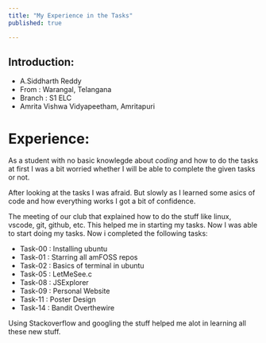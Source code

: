 ```yaml
---
title: "My Experience in the Tasks"
published: true

---
```



## Introduction:
  - A.Siddharth Reddy
  - From : Warangal, Telangana
  - Branch : S1 ELC
  - Amrita Vishwa Vidyapeetham, Amritapuri

# Experience:
As a student with no basic knowlegde about *coding* and how to do the tasks at first I was a bit worried whether I will be able to complete the given tasks or not.

After looking at the tasks I was afraid. But slowly as I learned some asics of code and how everything works I got a bit of confidence.

  The meeting of our club that explained how to do the stuff like linux, vscode, git, github, etc. This helped me in starting my tasks. Now I was able to start doing my tasks. Now i completed the following tasks:

- Task-00 : Installing ubuntu
- Task-01 : Starring all amFOSS repos
- Task-02 : Basics of terminal in ubuntu
- Task-05 : LetMeSee.c
- Task-08 : JSExplorer
- Task-09 : Personal Website
- Task-11 : Poster Design
- Task-14 : Bandit Overthewire



Using Stackoverflow and googling the stuff helped me alot in learning all these new stuff.

